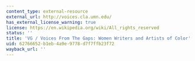 ```yaml
---
content_type: external-resource
external_url: http://voices.cla.umn.edu/
has_external_license_warning: true
license: https://en.wikipedia.org/wiki/All_rights_reserved
status: ''
title: 'VG / Voices From The Gaps: Women Writers and Artists of Color'
uid: 62766652-b1eb-4a9e-9778-d7f7ffb23f72
wayback_url: ''
---
```

